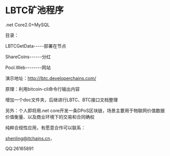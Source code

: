 # LBTC矿池程序
.net Core2.0+MySQL


目录：

LBTCGetData-----部署在节点

ShareCoins------分红

Pool.Web--------网站


演示地址：http://lbtc.developerchains.com/

原理：利用bitcoin-cli命令行输出内容

增加一个doc文件夹，后继进行LBTC、BTC接口文档整理


另外：个人即将用.net core开发一条DPoS区块链，场景主要用于物联网价值数据价值衡量、以及商业环境下的交易和合同确权

纯粹合规性应用，有愿意合作可以联系：

shenling@itchains.cn，

QQ:26165891
